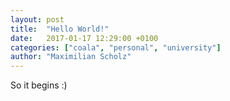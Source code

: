 ```yaml
---
layout: post
title:  "Hello World!"
date:   2017-01-17 12:29:00 +0100
categories: ["coala", "personal", "university"]
author: "Maximilian Scholz"
---
```


So it begins :)

